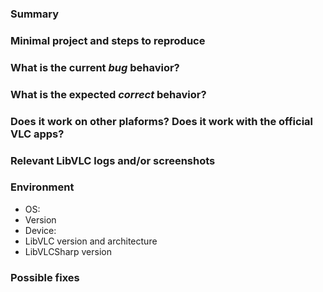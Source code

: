<!---
Please read this!

Before opening a new issue, make sure to search for keywords in the issues
filtered by "bug" label and verify the issue you're about to submit isn't a duplicate.

If you are using LibVLCSharp commercially, please consider purchasing a Commercial License: https://videolabs.io/solutions/libvlcsharp

If this is a question please ask on StackOverflow: https://stackoverflow.com/questions/tagged/libvlcsharp.

Need professional support? Reach out at dotnet@videolabs.io for more info.
--->

### Summary

<!-- Summarize the bug encountered concisely -->

### Minimal project and steps to reproduce

<!-- How one can reproduce the issue - this is very important

Provide a Minimal, Complete, and Verifiable example (https://stackoverflow.com/help/mcve) through a git hosting platform
and post the URL here. Do NOT paste parts of your code in the GitLab issue, share your full (but minimal) code through a git repository.
Maintainers should be able to just clone and run your minimal project. If you don't provide this, we may not be able to help and may close the issue.

-->

### What is the current *bug* behavior?

<!-- What actually happens -->

### What is the expected *correct* behavior?

<!-- What you should see instead -->

### Does it work on other plaforms? Does it work with the official VLC apps?

<!-- Paste any relevant logs - please use code blocks (```) to format console output,
logs, and code as it's very hard to read otherwise. -->

### Relevant LibVLC logs and/or screenshots

<!-- Paste any relevant logs from your app and/or from LibVLC (`new LibVLC(enableDebugLogs: true)`).
Please use code blocks (```) to format console output, logs, and code as it's very hard to read otherwise. -->

### Environment

<!-- Please complete the following information. -->
- OS:       <!-- [e.g. iOS] -->
- Version   <!-- [e.g. 22] -->
- Device:   <!-- [e.g. iPhone6] -->
- LibVLC version and architecture <!-- [e.g. 3.0.6, x64] -->
- LibVLCSharp version <!-- [e.g. 0.7.0] -->

### Possible fixes

<!-- If you can, link to the line of code that might be responsible for the problem -->
